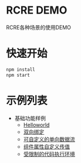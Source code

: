 # RCRE DEMO

RCRE各种场景的使用DEMO

# 快速开始

```bash
npm install
npm start
```

# 示例列表

- 基础功能样例
    - [Helloworld](./src/pages/helloworld/README.md)
    - [双向绑定](./src/pages/two-way-binding/README.md)
    - [可自定义的单向数据流](./src/pages/one-way-data-flow/README.md)
    - [组件属性自定义传值](./src/pages/customProp/README.md)
    - [受限制的代码执行环境](./src/pages/limited-runtime/README.md)